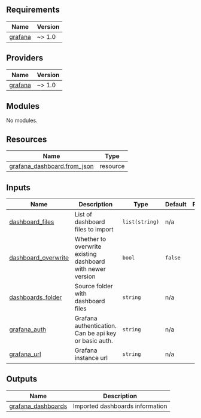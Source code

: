 <!-- BEGIN_TF_DOCS -->
## Requirements

| Name | Version |
|------|---------|
| <a name="requirement_grafana"></a> [grafana](#requirement\_grafana) | ~> 1.0 |

## Providers

| Name | Version |
|------|---------|
| <a name="provider_grafana"></a> [grafana](#provider\_grafana) | ~> 1.0 |

## Modules

No modules.

## Resources

| Name | Type |
|------|------|
| [grafana_dashboard.from_json](https://registry.terraform.io/providers/grafana/grafana/latest/docs/resources/dashboard) | resource |

## Inputs

| Name | Description | Type | Default | Required |
|------|-------------|------|---------|:--------:|
| <a name="input_dashboard_files"></a> [dashboard\_files](#input\_dashboard\_files) | List of dashboard files to import | `list(string)` | n/a | yes |
| <a name="input_dashboard_overwrite"></a> [dashboard\_overwrite](#input\_dashboard\_overwrite) | Whether to overwrite existing dashboard with newer version | `bool` | `false` | no |
| <a name="input_dashboards_folder"></a> [dashboards\_folder](#input\_dashboards\_folder) | Source folder with dashboard files | `string` | n/a | yes |
| <a name="input_grafana_auth"></a> [grafana\_auth](#input\_grafana\_auth) | Grafana authentication. Can be api key or basic auth. | `string` | n/a | yes |
| <a name="input_grafana_url"></a> [grafana\_url](#input\_grafana\_url) | Grafana instance url | `string` | n/a | yes |

## Outputs

| Name | Description |
|------|-------------|
| <a name="output_grafana_dashboards"></a> [grafana\_dashboards](#output\_grafana\_dashboards) | Imported dashboards information |
<!-- END_TF_DOCS -->